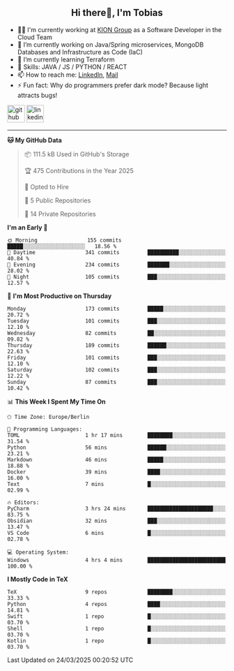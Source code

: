 <h2 align="center">Hi there👋, I'm Tobias</h2>

- 🧑‍💼 I'm currently working at [KION Group](https://www.kiongroup.com/) as a Software Developer in the Cloud Team
- 🔭 I’m currently working on Java/Spring microservices, MongoDB Databases and Infrastructure as Code (IaC)
- 🌱 I’m currently learning Terraform
- 💪 Skills: JAVA / JS / PYTHON / REACT
- 📫 How to reach me: [LinkedIn](https://www.linkedin.com/in/tgoetz), [Mail](mailto:mail@tobiasgoetz.com) 
- ⚡ Fun fact: Why do programmers prefer dark mode? Because light attracts bugs!

[<img src='https://cdn.jsdelivr.net/npm/simple-icons@3.0.1/icons/github.svg' alt='github' height='40'>](https://github.com/TobiasGoetz)  [<img src='https://cdn.jsdelivr.net/npm/simple-icons@3.0.1/icons/linkedin.svg' alt='linkedin' height='40'>](https://www.linkedin.com/in/tgoetz/)  

---

<!--START_SECTION:waka-->
**🐱 My GitHub Data** 

> 📦 111.5 kB Used in GitHub's Storage 
 > 
> 🏆 475 Contributions in the Year 2025
 > 
> 💼 Opted to Hire
 > 
> 📜 5 Public Repositories 
 > 
> 🔑 14 Private Repositories 
 > 
**I'm an Early 🐤** 

```text
🌞 Morning                155 commits         █████░░░░░░░░░░░░░░░░░░░░   18.56 % 
🌆 Daytime                341 commits         ██████████░░░░░░░░░░░░░░░   40.84 % 
🌃 Evening                234 commits         ███████░░░░░░░░░░░░░░░░░░   28.02 % 
🌙 Night                  105 commits         ███░░░░░░░░░░░░░░░░░░░░░░   12.57 % 
```
📅 **I'm Most Productive on Thursday** 

```text
Monday                   173 commits         █████░░░░░░░░░░░░░░░░░░░░   20.72 % 
Tuesday                  101 commits         ███░░░░░░░░░░░░░░░░░░░░░░   12.10 % 
Wednesday                82 commits          ██░░░░░░░░░░░░░░░░░░░░░░░   09.82 % 
Thursday                 189 commits         ██████░░░░░░░░░░░░░░░░░░░   22.63 % 
Friday                   101 commits         ███░░░░░░░░░░░░░░░░░░░░░░   12.10 % 
Saturday                 102 commits         ███░░░░░░░░░░░░░░░░░░░░░░   12.22 % 
Sunday                   87 commits          ███░░░░░░░░░░░░░░░░░░░░░░   10.42 % 
```


📊 **This Week I Spent My Time On** 

```text
🕑︎ Time Zone: Europe/Berlin

💬 Programming Languages: 
TOML                     1 hr 17 mins        ████████░░░░░░░░░░░░░░░░░   31.54 % 
Python                   56 mins             ██████░░░░░░░░░░░░░░░░░░░   23.21 % 
Markdown                 46 mins             █████░░░░░░░░░░░░░░░░░░░░   18.88 % 
Docker                   39 mins             ████░░░░░░░░░░░░░░░░░░░░░   16.00 % 
Text                     7 mins              █░░░░░░░░░░░░░░░░░░░░░░░░   02.99 % 

🔥 Editors: 
PyCharm                  3 hrs 24 mins       █████████████████████░░░░   83.75 % 
Obsidian                 32 mins             ███░░░░░░░░░░░░░░░░░░░░░░   13.47 % 
VS Code                  6 mins              █░░░░░░░░░░░░░░░░░░░░░░░░   02.78 % 

💻 Operating System: 
Windows                  4 hrs 4 mins        █████████████████████████   100.00 % 
```

**I Mostly Code in TeX** 

```text
TeX                      9 repos             ████████░░░░░░░░░░░░░░░░░   33.33 % 
Python                   4 repos             ████░░░░░░░░░░░░░░░░░░░░░   14.81 % 
Swift                    1 repo              █░░░░░░░░░░░░░░░░░░░░░░░░   03.70 % 
Shell                    1 repo              █░░░░░░░░░░░░░░░░░░░░░░░░   03.70 % 
Kotlin                   1 repo              █░░░░░░░░░░░░░░░░░░░░░░░░   03.70 % 
```




 Last Updated on 24/03/2025 00:20:52 UTC
<!--END_SECTION:waka-->
